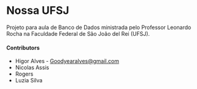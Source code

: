 # Nossa UFSJ

Projeto para aula de Banco de Dados ministrada pelo Professor Leonardo Rocha na Faculdade Federal de São João del Rei (UFSJ).

#### Contributors

- Higor Alves - [Goodyearalves@gmail.com](Goodyearalves@gmail.com)
- Nicolas Assis
- Rogers
- Luzia Silva
